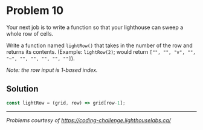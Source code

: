 # Problem 10

Your next job is to write a function so that your lighthouse can sweep a whole row of cells.

Write a function named `lightRow()` that takes in the number of the row and returns its contents. (Example: `lightRow(2)`; would return `["", "", "v", "", "~", "", "", "", "", ""]`).

*Note: the row input is 1-based index.*

## Solution

```javascript
const lightRow = (grid, row) => grid[row-1];
```

---

*Problems courtesy of https://coding-challenge.lighthouselabs.ca/*